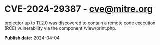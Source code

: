 # CVE-2024-29387 - cve@mitre.org

projeqtor up to 11.2.0 was discovered to contain a remote code execution (RCE) vulnerability via the component /view/print.php.

**Publish date:** 2024-04-04
